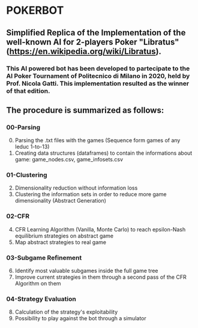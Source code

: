 # POKERBOT
## Simplified Replica of the Implementation of the well-known AI for 2-players Poker "Libratus" (https://en.wikipedia.org/wiki/Libratus).
### This AI powered bot has been developed to partecipate to the AI Poker Tournament of Politecnico di Milano in 2020, held by Prof. Nicola Gatti. This implementation resulted as the winner of that edition.
## The procedure is summarized as follows:
### 00-Parsing 
0) Parsing the .txt files with the games (Sequence form games of any leduc 1-to-13)
1) Creating data structures (dataframes) to contain the informations about game: game_nodes.csv, game_infosets.csv
### 01-Clustering 
2) Dimensionality reduction without information loss
3) Clustering the information sets in order to reduce more game dimensionality (Abstract Generation)
### 02-CFR 
4) CFR Learning Algorithm (Vanilla, Monte Carlo) to reach epsilon-Nash equilibrium strategies on abstract game
5) Map abstract strategies to real game
### 03-Subgame Refinement 
6) Identify most valuable subgames inside the full game tree
7) Improve current strategies in them through a second pass of the CFR Algorithm on them
### 04-Strategy Evaluation
8) Calculation of the strategy's exploitability
9) Possibility to play against the bot through a simulator

